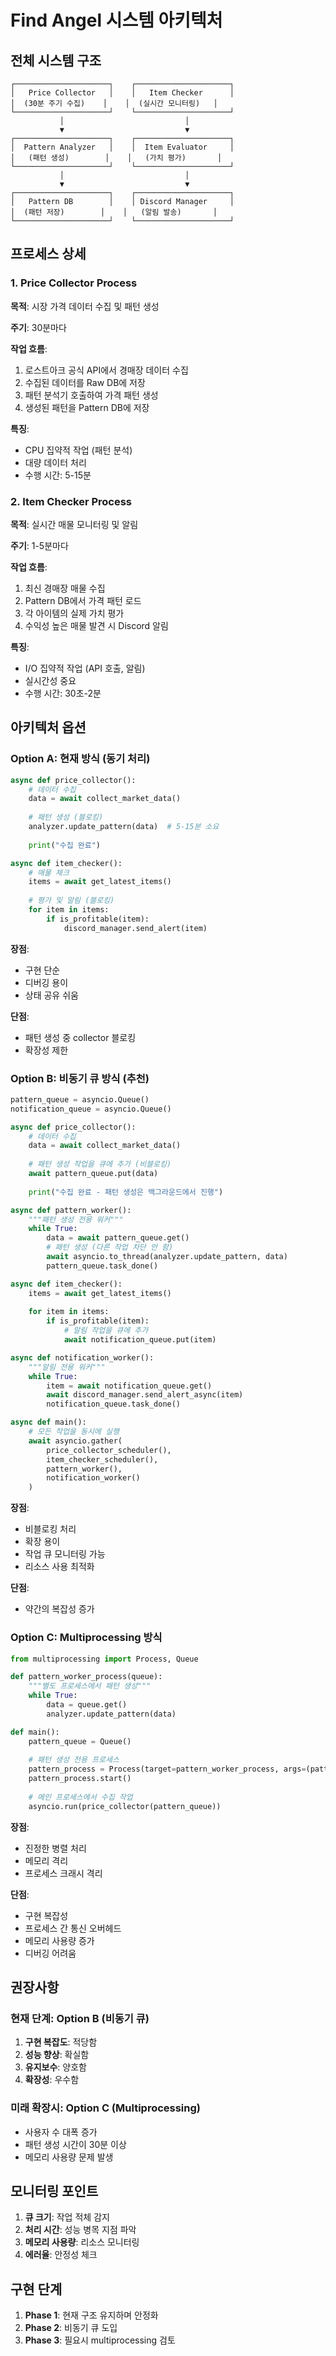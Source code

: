 # Find Angel 시스템 아키텍처

## 전체 시스템 구조

```
┌─────────────────────┐    ┌─────────────────────┐
│   Price Collector   │    │   Item Checker      │
│  (30분 주기 수집)    │    │  (실시간 모니터링)   │
└─────────────────────┘    └─────────────────────┘
           │                           │
           ▼                           ▼
┌─────────────────────┐    ┌─────────────────────┐
│  Pattern Analyzer   │    │  Item Evaluator     │
│   (패턴 생성)        │    │   (가치 평가)       │
└─────────────────────┘    └─────────────────────┘
           │                           │
           ▼                           ▼
┌─────────────────────┐    ┌─────────────────────┐
│   Pattern DB        │    │ Discord Manager     │
│  (패턴 저장)        │    │   (알림 발송)       │
└─────────────────────┘    └─────────────────────┘
```

## 프로세스 상세

### 1. Price Collector Process
**목적**: 시장 가격 데이터 수집 및 패턴 생성

**주기**: 30분마다

**작업 흐름**:
1. 로스트아크 공식 API에서 경매장 데이터 수집
2. 수집된 데이터를 Raw DB에 저장
3. 패턴 분석기 호출하여 가격 패턴 생성
4. 생성된 패턴을 Pattern DB에 저장

**특징**:
- CPU 집약적 작업 (패턴 분석)
- 대량 데이터 처리
- 수행 시간: 5-15분

### 2. Item Checker Process  
**목적**: 실시간 매물 모니터링 및 알림

**주기**: 1-5분마다

**작업 흐름**:
1. 최신 경매장 매물 수집
2. Pattern DB에서 가격 패턴 로드
3. 각 아이템의 실제 가치 평가
4. 수익성 높은 매물 발견 시 Discord 알림

**특징**:
- I/O 집약적 작업 (API 호출, 알림)
- 실시간성 중요
- 수행 시간: 30초-2분

## 아키텍처 옵션

### Option A: 현재 방식 (동기 처리)
```python
async def price_collector():
    # 데이터 수집
    data = await collect_market_data()
    
    # 패턴 생성 (블로킹)
    analyzer.update_pattern(data)  # 5-15분 소요
    
    print("수집 완료")

async def item_checker():
    # 매물 체크
    items = await get_latest_items()
    
    # 평가 및 알림 (블로킹)
    for item in items:
        if is_profitable(item):
            discord_manager.send_alert(item)
```

**장점**:
- 구현 단순
- 디버깅 용이
- 상태 공유 쉬움

**단점**:
- 패턴 생성 중 collector 블로킹
- 확장성 제한

### Option B: 비동기 큐 방식 (추천)
```python
pattern_queue = asyncio.Queue()
notification_queue = asyncio.Queue()

async def price_collector():
    # 데이터 수집
    data = await collect_market_data()
    
    # 패턴 생성 작업을 큐에 추가 (비블로킹)
    await pattern_queue.put(data)
    
    print("수집 완료 - 패턴 생성은 백그라운드에서 진행")

async def pattern_worker():
    """패턴 생성 전용 워커"""
    while True:
        data = await pattern_queue.get()
        # 패턴 생성 (다른 작업 차단 안 함)
        await asyncio.to_thread(analyzer.update_pattern, data)
        pattern_queue.task_done()

async def item_checker():
    items = await get_latest_items()
    
    for item in items:
        if is_profitable(item):
            # 알림 작업을 큐에 추가
            await notification_queue.put(item)

async def notification_worker():
    """알림 전용 워커"""
    while True:
        item = await notification_queue.get()
        await discord_manager.send_alert_async(item)
        notification_queue.task_done()

async def main():
    # 모든 작업을 동시에 실행
    await asyncio.gather(
        price_collector_scheduler(),
        item_checker_scheduler(), 
        pattern_worker(),
        notification_worker()
    )
```

**장점**:
- 비블로킹 처리
- 확장 용이
- 작업 큐 모니터링 가능
- 리소스 사용 최적화

**단점**:
- 약간의 복잡성 증가

### Option C: Multiprocessing 방식
```python
from multiprocessing import Process, Queue

def pattern_worker_process(queue):
    """별도 프로세스에서 패턴 생성"""
    while True:
        data = queue.get()
        analyzer.update_pattern(data)

def main():
    pattern_queue = Queue()
    
    # 패턴 생성 전용 프로세스
    pattern_process = Process(target=pattern_worker_process, args=(pattern_queue,))
    pattern_process.start()
    
    # 메인 프로세스에서 수집 작업
    asyncio.run(price_collector(pattern_queue))
```

**장점**:
- 진정한 병렬 처리
- 메모리 격리
- 프로세스 크래시 격리

**단점**:
- 구현 복잡성
- 프로세스 간 통신 오버헤드
- 메모리 사용량 증가
- 디버깅 어려움

## 권장사항

### 현재 단계: Option B (비동기 큐)
1. **구현 복잡도**: 적당함
2. **성능 향상**: 확실함  
3. **유지보수**: 양호함
4. **확장성**: 우수함

### 미래 확장시: Option C (Multiprocessing)
- 사용자 수 대폭 증가
- 패턴 생성 시간이 30분 이상
- 메모리 사용량 문제 발생

## 모니터링 포인트

1. **큐 크기**: 작업 적체 감지
2. **처리 시간**: 성능 병목 지점 파악  
3. **메모리 사용량**: 리소스 모니터링
4. **에러율**: 안정성 체크

## 구현 단계

1. **Phase 1**: 현재 구조 유지하며 안정화
2. **Phase 2**: 비동기 큐 도입
3. **Phase 3**: 필요시 multiprocessing 검토